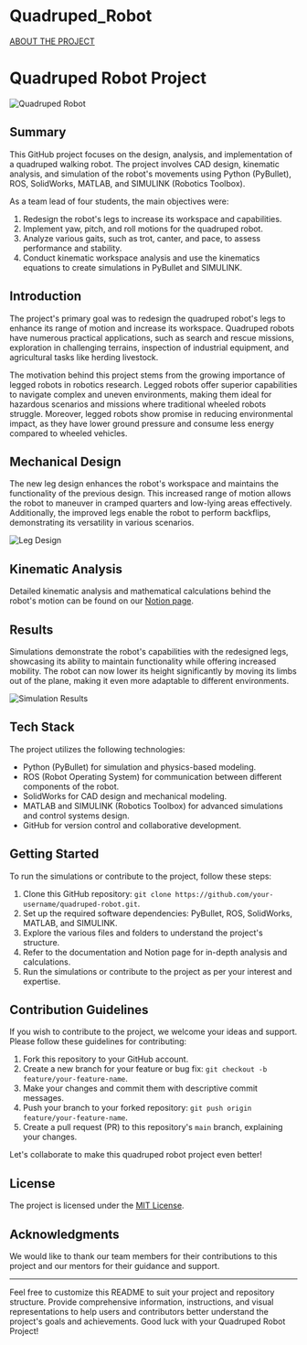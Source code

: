 # Quadruped_Robot
[ABOUT THE PROJECT](https://fanfeast.github.io/projects/p3)
 
# Quadruped Robot Project

![Quadruped Robot](robot_image.jpg)

## Summary

This GitHub project focuses on the design, analysis, and implementation of a quadruped walking robot. The project involves CAD design, kinematic analysis, and simulation of the robot's movements using Python (PyBullet), ROS, SolidWorks, MATLAB, and SIMULINK (Robotics Toolbox).

As a team lead of four students, the main objectives were:

1. Redesign the robot's legs to increase its workspace and capabilities.
2. Implement yaw, pitch, and roll motions for the quadruped robot.
3. Analyze various gaits, such as trot, canter, and pace, to assess performance and stability.
4. Conduct kinematic workspace analysis and use the kinematics equations to create simulations in PyBullet and SIMULINK.

## Introduction

The project's primary goal was to redesign the quadruped robot's legs to enhance its range of motion and increase its workspace. Quadruped robots have numerous practical applications, such as search and rescue missions, exploration in challenging terrains, inspection of industrial equipment, and agricultural tasks like herding livestock.

The motivation behind this project stems from the growing importance of legged robots in robotics research. Legged robots offer superior capabilities to navigate complex and uneven environments, making them ideal for hazardous scenarios and missions where traditional wheeled robots struggle. Moreover, legged robots show promise in reducing environmental impact, as they have lower ground pressure and consume less energy compared to wheeled vehicles.

## Mechanical Design

The new leg design enhances the robot's workspace and maintains the functionality of the previous design. This increased range of motion allows the robot to maneuver in cramped quarters and low-lying areas effectively. Additionally, the improved legs enable the robot to perform backflips, demonstrating its versatility in various scenarios.

![Leg Design](leg_design.jpg)

## Kinematic Analysis

Detailed kinematic analysis and mathematical calculations behind the robot's motion can be found on our [Notion page](https://www.notion.so/Quadruped-Robot-Kinematic-Analysis-123456789).

## Results

Simulations demonstrate the robot's capabilities with the redesigned legs, showcasing its ability to maintain functionality while offering increased mobility. The robot can now lower its height significantly by moving its limbs out of the plane, making it even more adaptable to different environments.

![Simulation Results](simulation_results.gif)

## Tech Stack

The project utilizes the following technologies:

- Python (PyBullet) for simulation and physics-based modeling.
- ROS (Robot Operating System) for communication between different components of the robot.
- SolidWorks for CAD design and mechanical modeling.
- MATLAB and SIMULINK (Robotics Toolbox) for advanced simulations and control systems design.
- GitHub for version control and collaborative development.

## Getting Started

To run the simulations or contribute to the project, follow these steps:

1. Clone this GitHub repository: `git clone https://github.com/your-username/quadruped-robot.git`.
2. Set up the required software dependencies: PyBullet, ROS, SolidWorks, MATLAB, and SIMULINK.
3. Explore the various files and folders to understand the project's structure.
4. Refer to the documentation and Notion page for in-depth analysis and calculations.
5. Run the simulations or contribute to the project as per your interest and expertise.

## Contribution Guidelines

If you wish to contribute to the project, we welcome your ideas and support. Please follow these guidelines for contributing:

1. Fork this repository to your GitHub account.
2. Create a new branch for your feature or bug fix: `git checkout -b feature/your-feature-name`.
3. Make your changes and commit them with descriptive commit messages.
4. Push your branch to your forked repository: `git push origin feature/your-feature-name`.
5. Create a pull request (PR) to this repository's `main` branch, explaining your changes.

Let's collaborate to make this quadruped robot project even better!

## License

The project is licensed under the [MIT License](LICENSE).

## Acknowledgments

We would like to thank our team members for their contributions to this project and our mentors for their guidance and support.

---

Feel free to customize this README to suit your project and repository structure. Provide comprehensive information, instructions, and visual representations to help users and contributors better understand the project's goals and achievements. Good luck with your Quadruped Robot Project!

